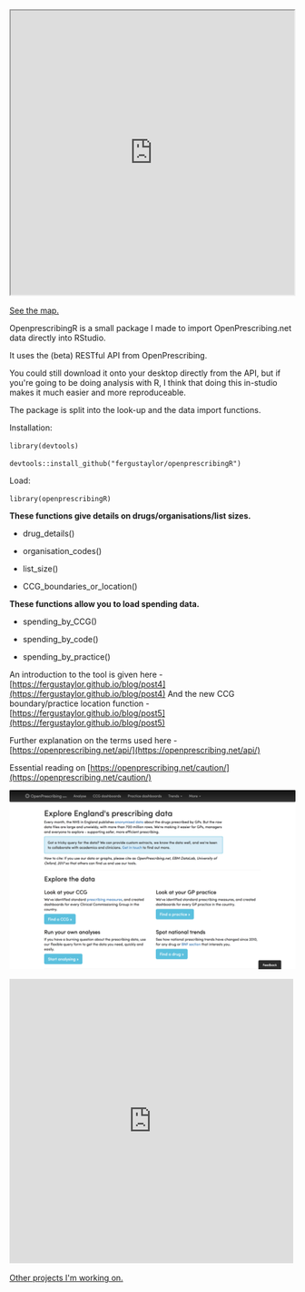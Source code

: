 <style>
    iframe {
        width: 500px;
        height: 500px;
    }
</style>
<iframe src="https://fergustaylor.github.io/blogimages/post5map.html">
</iframe>

[See the map.](https://fergustaylor.github.io/blogimages/post5map.html)

OpenprescribingR is a small package I made to import OpenPrescribing.net data directly into RStudio.

It uses the (beta) RESTful API from OpenPrescribing.

You could still download it onto your desktop directly from the API, but if you're going to be doing analysis with R, I think that doing this in-studio makes it much easier and more reproduceable.

The package is split into the look-up and the data import functions.

Installation:

`library(devtools)`

`devtools::install_github("fergustaylor/openprescribingR")`

Load:

`library(openprescribingR)`


__These functions give details on drugs/organisations/list sizes.__

 *  drug_details()

 *  organisation_codes()
 
 *  list_size()
 
 *  CCG_boundaries_or_location()

__These functions allow you to load spending data.__

 *  spending_by_CCG()

 *  spending_by_code()

 *  spending_by_practice()

An introduction to the tool is given here - [https://fergustaylor.github.io/blog/post4](https://fergustaylor.github.io/blog/post4)
And the new CCG boundary/practice location function - [https://fergustaylor.github.io/blog/post5](https://fergustaylor.github.io/blog/post5)

Further explanation on the terms used here - [https://openprescribing.net/api/](https://openprescribing.net/api/)

Essential reading on [https://openprescribing.net/caution/](https://openprescribing.net/caution/)

[![Picture](openpres.png)](https://openprescribing.net/ "https://openprescribing.net/")

<iframe width="560" height="315" src="https://www.youtube.com/embed/U-hvuEfUUOM" frameborder="0" allowfullscreen></iframe>

[Other projects I'm working on.](https://fergustaylor.github.io) 

